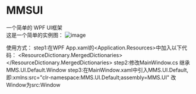 # MMSUI
一个简单的 WPF UI框架<br />
这是一个简单的实例图：
![image](https://github.com/liguifa/MMSUI/blob/master/example.png)

使用方式：
step1:在WPF App.xaml的<Application.Resources>中加入以下代码：
     <ResourceDictionary>
          <ResourceDictionary.MergedDictionaries>
              <ResourceDictionary Source="/MMS.UI;Component/Themes/Generic.xaml" />
          </ResourceDictionary.MergedDictionaries>
      </ResourceDictionary>
step2:修改MainWindow.cs 继承MMS.UI.Default.Window
step3:在MainWindow.xaml中引入MMS.UI.Default,即:xmlns:src="clr-namespace:MMS.UI.Default;assembly=MMS.UI" 
      改Window为src:Window
